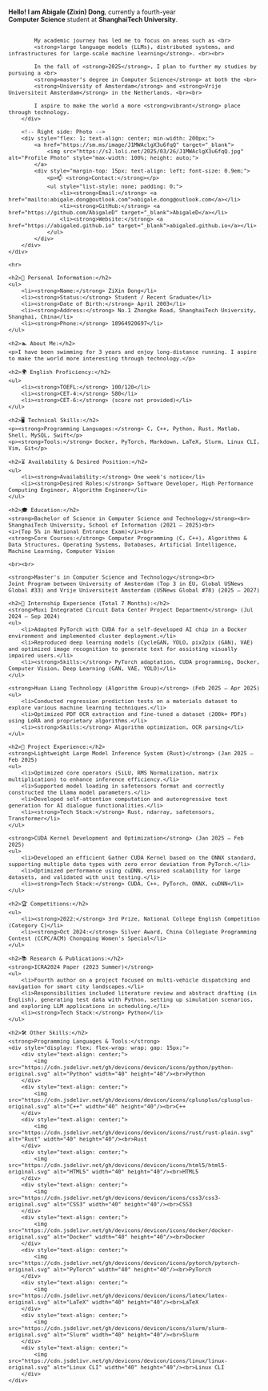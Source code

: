 <!DOCTYPE html>
<html lang="en">
<head>
    <meta charset="UTF-8">
    <meta name="viewport" content="width=device-width, initial-scale=1.0">
    <title>ZiXin Dong - Profile</title>
</head>
<body>
    <div style="display: flex; align-items: center; gap: 20px;">
        <!-- Left side: Personal Introduction -->
        <div style="flex: 2; min-width: 300px; font-size: 0.9em;">
            <strong>Hello! I am Abigale (Zixin) Dong</strong>, currently a fourth-year <br>
            <strong>Computer Science</strong> student at <strong>ShanghaiTech University</strong>. <br><br>

            My academic journey has led me to focus on areas such as <br>
            <strong>large language models (LLMs), distributed systems, and infrastructures for large-scale machine learning</strong>. <br><br>

            In the fall of <strong>2025</strong>, I plan to further my studies by pursuing a <br>
            <strong>master’s degree in Computer Science</strong> at both the <br>
            <strong>University of Amsterdam</strong> and <strong>Vrije Universiteit Amsterdam</strong> in the Netherlands. <br><br>

            I aspire to make the world a more <strong>vibrant</strong> place through technology.
        </div>

        <!-- Right side: Photo -->
        <div style="flex: 1; text-align: center; min-width: 200px;">
            <a href="https://sm.ms/image/J1MWAclgX3u6fqQ" target="_blank">
                <img src="https://s2.loli.net/2025/03/26/J1MWAclgX3u6fqQ.jpg" alt="Profile Photo" style="max-width: 100%; height: auto;">
            </a>
            <div style="margin-top: 15px; text-align: left; font-size: 0.9em;">
                <p>📫 <strong>Contact:</strong></p>
                <ul style="list-style: none; padding: 0;">
                    <li><strong>Email:</strong> <a href="mailto:abigale.dong@outlook.com">abigale.dong@outlook.com</a></li>
                    <li><strong>GitHub:</strong> <a href="https://github.com/AbigaleD" target="_blank">AbigaleD</a></li>
                    <li><strong>Website:</strong> <a href="https://abigaled.github.io" target="_blank">abigaled.github.io</a></li>
                </ul>
            </div>
        </div>
    </div>

    <hr>

    <h2>📄 Personal Information:</h2>
    <ul>
        <li><strong>Name:</strong> ZiXin Dong</li>
        <li><strong>Status:</strong> Student / Recent Graduate</li>
        <li><strong>Date of Birth:</strong> April 2003</li>
        <li><strong>Address:</strong> No.1 Zhongke Road, ShanghaiTech University, Shanghai, China</li>
        <li><strong>Phone:</strong> 18964920697</li>
    </ul>

    <h2>🏊 About Me:</h2>
    <p>I have been swimming for 3 years and enjoy long-distance running. I aspire to make the world more interesting through technology.</p>

    <h2>🌍 English Proficiency:</h2>
    <ul>
        <li><strong>TOEFL:</strong> 100/120</li>
        <li><strong>CET-4:</strong> 580</li>
        <li><strong>CET-6:</strong> (score not provided)</li>
    </ul>

    <h2>🖥️ Technical Skills:</h2>
    <p><strong>Programming Languages:</strong> C, C++, Python, Rust, Matlab, Shell, MySQL, Swift</p>
    <p><strong>Tools:</strong> Docker, PyTorch, Markdown, LaTeX, Slurm, Linux CLI, Vim, Git</p>

    <h2>⏳ Availability & Desired Position:</h2>
    <ul>
        <li><strong>Availability:</strong> One week's notice</li>
        <li><strong>Desired Roles:</strong> Software Developer, High Performance Computing Engineer, Algorithm Engineer</li>
    </ul>

    <h2>🎓 Education:</h2>
    <strong>Bachelor of Science in Computer Science and Technology</strong><br>
    ShanghaiTech University, School of Information (2021 – 2025)<br>
    <i>(Top 5% in National Entrance Exam)</i><br>
    <strong>Core Courses:</strong> Computer Programming (C, C++), Algorithms & Data Structures, Operating Systems, Databases, Artificial Intelligence, Machine Learning, Computer Vision

    <br><br>

    <strong>Master's in Computer Science and Technology</strong><br>
    Joint Program between University of Amsterdam (Top 3 in EU, Global USNews Global #33) and Vrije Universiteit Amsterdam (USNews Global #78) (2025 – 2027)

    <h2>💼 Internship Experience (Total 7 Months):</h2>
    <strong>Muxi Integrated Circuit Data Center Project Department</strong> (Jul 2024 – Sep 2024)
    <ul>
        <li>Adapted PyTorch with CUDA for a self-developed AI chip in a Docker environment and implemented cluster deployment.</li>
        <li>Reproduced deep learning models (CycleGAN, YOLO, pix2pix (GAN), VAE) and optimized image recognition to generate text for assisting visually impaired users.</li>
        <li><strong>Skills:</strong> PyTorch adaptation, CUDA programming, Docker, Computer Vision, Deep Learning (GAN, VAE, YOLO)</li>
    </ul>

    <strong>Huan Liang Technology (Algorithm Group)</strong> (Feb 2025 – Apr 2025)
    <ul>
        <li>Conducted regression prediction tests on a materials dataset to explore various machine learning techniques.</li>
        <li>Optimized PDF OCR extraction and fine-tuned a dataset (200k+ PDFs) using LoRA and proprietary algorithms.</li>
        <li><strong>Skills:</strong> Algorithm optimization, OCR parsing</li>
    </ul>

    <h2>🔨 Project Experience:</h2>
    <strong>Lightweight Large Model Inference System (Rust)</strong> (Jan 2025 – Feb 2025)
    <ul>
        <li>Optimized core operators (SiLU, RMS Normalization, matrix multiplication) to enhance inference efficiency.</li>
        <li>Supported model loading in safetensors format and correctly constructed the Llama model parameters.</li>
        <li>Developed self-attention computation and autoregressive text generation for AI dialogue functionalities.</li>
        <li><strong>Tech Stack:</strong> Rust, ndarray, safetensors, Transformer</li>
    </ul>

    <strong>CUDA Kernel Development and Optimization</strong> (Jan 2025 – Feb 2025)
    <ul>
        <li>Developed an efficient Gather CUDA Kernel based on the ONNX standard, supporting multiple data types with zero error deviation from PyTorch.</li>
        <li>Optimized performance using cuDNN, ensured scalability for large datasets, and validated with unit testing.</li>
        <li><strong>Tech Stack:</strong> CUDA, C++, PyTorch, ONNX, cuDNN</li>
    </ul>

    <h2>🏆 Competitions:</h2>
    <ul>
        <li><strong>2022:</strong> 3rd Prize, National College English Competition (Category C)</li>
        <li><strong>Oct 2024:</strong> Silver Award, China Collegiate Programming Contest (CCPC/ACM) Chongqing Women's Special</li>
    </ul>

    <h2>📚 Research & Publications:</h2>
    <strong>ICRA2024 Paper (2023 Summer)</strong>
    <ul>
        <li>Fourth author on a project focused on multi-vehicle dispatching and navigation for smart city landscapes.</li>
        <li>Responsibilities included literature review and abstract drafting (in English), generating test data with Python, setting up simulation scenarios, and exploring LLM applications in scheduling.</li>
        <li><strong>Tech Stack:</strong> Python</li>
    </ul>

    <h2>🛠️ Other Skills:</h2>
    <strong>Programming Languages & Tools:</strong>
    <div style="display: flex; flex-wrap: wrap; gap: 15px;">
        <div style="text-align: center;">
            <img src="https://cdn.jsdelivr.net/gh/devicons/devicon/icons/python/python-original.svg" alt="Python" width="40" height="40"/><br>Python
        </div>
        <div style="text-align: center;">
            <img src="https://cdn.jsdelivr.net/gh/devicons/devicon/icons/cplusplus/cplusplus-original.svg" alt="C++" width="40" height="40"/><br>C++
        </div>
        <div style="text-align: center;">
            <img src="https://cdn.jsdelivr.net/gh/devicons/devicon/icons/rust/rust-plain.svg" alt="Rust" width="40" height="40"/><br>Rust
        </div>
        <div style="text-align: center;">
            <img src="https://cdn.jsdelivr.net/gh/devicons/devicon/icons/html5/html5-original.svg" alt="HTML5" width="40" height="40"/><br>HTML5
        </div>
        <div style="text-align: center;">
            <img src="https://cdn.jsdelivr.net/gh/devicons/devicon/icons/css3/css3-original.svg" alt="CSS3" width="40" height="40"/><br>CSS3
        </div>
        <div style="text-align: center;">
            <img src="https://cdn.jsdelivr.net/gh/devicons/devicon/icons/docker/docker-original.svg" alt="Docker" width="40" height="40"/><br>Docker
        </div>
        <div style="text-align: center;">
            <img src="https://cdn.jsdelivr.net/gh/devicons/devicon/icons/pytorch/pytorch-original.svg" alt="PyTorch" width="40" height="40"/><br>PyTorch
        </div>
        <div style="text-align: center;">
            <img src="https://cdn.jsdelivr.net/gh/devicons/devicon/icons/latex/latex-original.svg" alt="LaTeX" width="40" height="40"/><br>LaTeX
        </div>
        <div style="text-align: center;">
            <img src="https://cdn.jsdelivr.net/gh/devicons/devicon/icons/slurm/slurm-original.svg" alt="Slurm" width="40" height="40"/><br>Slurm
        </div>
        <div style="text-align: center;">
            <img src="https://cdn.jsdelivr.net/gh/devicons/devicon/icons/linux/linux-original.svg" alt="Linux CLI" width="40" height="40"/><br>Linux CLI
        </div>
    </div>
</body>
</html>